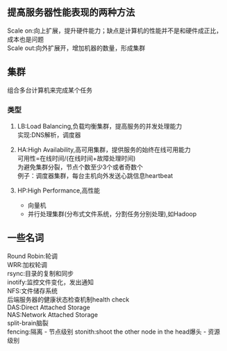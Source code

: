 ## 提高服务器性能表现的两种方法

Scale on:向上扩展，提升硬件能力；缺点是计算机的性能并不是和硬件成正比，成本也是问题  
Scale out:向外扩展开，增加机器的数量，形成集群

## 集群

组合多台计算机来完成某个任务

### 类型

1. LB:Load Balancing,负载均衡集群，提高服务的并发处理能力  
    实现:DNS解析，调度器

2. HA:High Availability,高可用集群，提供服务的始终在线可用能力  
    可用性=在线时间/(在线时间+故障处理时间)  
    为避免集群分裂，节点个数至少3个或者奇数个  
    例子：调度器集群，每台主机向外发送心跳信息heartbeat

3. HP:High Performance,高性能  
    - 向量机
    - 并行处理集群(分布式文件系统，分割任务分别处理),如Hadoop

## 一些名词

Round Robin:轮调  
WRR:加权轮调  
rsync:目录的复制和同步  
inotify:监控文件变化，发出通知  
NFS:文件储存系统  
后端服务器的健康状态检查机制health check  
DAS:Direct Attached Storage  
NAS:Network Attached Storage  
split-brain脑裂  
fencing:隔离
    - 节点级别 stonith:shoot the other node in the head爆头
    - 资源级别